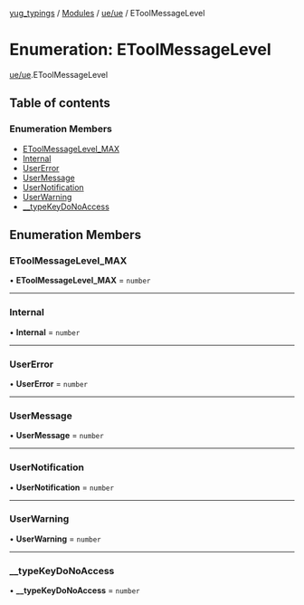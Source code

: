 [yug_typings](../README.md) / [Modules](../modules.md) / [ue/ue](../modules/ue_ue.md) / EToolMessageLevel

# Enumeration: EToolMessageLevel

[ue/ue](../modules/ue_ue.md).EToolMessageLevel

## Table of contents

### Enumeration Members

- [EToolMessageLevel\_MAX](ue_ue.EToolMessageLevel.md#etoolmessagelevel_max)
- [Internal](ue_ue.EToolMessageLevel.md#internal)
- [UserError](ue_ue.EToolMessageLevel.md#usererror)
- [UserMessage](ue_ue.EToolMessageLevel.md#usermessage)
- [UserNotification](ue_ue.EToolMessageLevel.md#usernotification)
- [UserWarning](ue_ue.EToolMessageLevel.md#userwarning)
- [\_\_typeKeyDoNoAccess](ue_ue.EToolMessageLevel.md#__typekeydonoaccess)

## Enumeration Members

### EToolMessageLevel\_MAX

• **EToolMessageLevel\_MAX** = `number`

___

### Internal

• **Internal** = `number`

___

### UserError

• **UserError** = `number`

___

### UserMessage

• **UserMessage** = `number`

___

### UserNotification

• **UserNotification** = `number`

___

### UserWarning

• **UserWarning** = `number`

___

### \_\_typeKeyDoNoAccess

• **\_\_typeKeyDoNoAccess** = `number`
